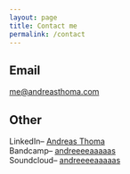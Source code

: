 ```yaml
---
layout: page
title: Contact me
permalink: /contact
---
```

<!-- <div class="card" style="max-width:400px;display:flex; flex-direction: column; background-color: rgba(192, 120, 192, 1); aspect-ratio: 3/4">
    <div>Andreas Thoma</div>
    <div>me@andreasthoma.com</div>
</div> -->

## Email

<a class="external" href="mailto:me@andreasthoma.com">me@andreasthoma.com</a>

## Other

LinkedIn– <a class="external" href="https://www.linkedin.com/in/andreas-thoma-7636a4136/">Andreas Thoma</a><br>
Bandcamp– <a class="external" href="https://andreeeeaaaaas.bandcamp.com/">andreeeeaaaaas</a><br>
Soundcloud– <a class="external" href="https://soundcloud.com/andreeeeaaaaas">andreeeeaaaaas</a>
